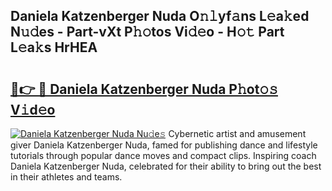 ## Daniela Katzenberger Nuda O𝚗𝚕yf𝚊ns L𝚎a𝚔ed N𝚞𝚍es - Part-vXt P𝚑𝚘tos Vi𝚍𝚎o - H𝚘𝚝 Part L𝚎a𝚔s HrHEA

# <h2><a href="http://kf50p2a.oniu.top/?m=Daniela+Katzenberger+Nuda">🔗👉 🔴 Daniela Katzenberger Nuda P𝚑ot𝚘𝚜 V𝚒d𝚎o</a></h2>

[![Daniela Katzenberger Nuda Nu𝚍e𝚜](https://i.imgur.com/0qMVB7G.gif)](http://kf50p2a.oniu.top/?m=Daniela+Katzenberger+Nuda)
Cybernetic artist and amusement giver Daniela Katzenberger Nuda, famed for publishing dance and lifestyle tutorials through popular dance moves and compact clips. Inspiring coach Daniela Katzenberger Nuda, celebrated for their ability to bring out the best in their athletes and teams.  
